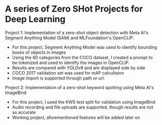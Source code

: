 # A series of Zero SHot Projects for Deep Learning 
Project 1: Implementation of a zero-shot object detection with Meta AI's Segment Anything Model (SAM) and MLFoundation's OpenCLIP.
  - For this project, Segment Anything Model was used to identify bounding boxes of objects in images 
  - Using the 80 categories from the COCO dataset, I created a prompt to be tokenized and used to identify the images in OpenCLIP.
  - Results are compared with YOLOv8 and are displayed side by side 
  - COCO 2017 validation set was used for mAP calcultaion
  - Image import is supported through path or url.

Project 2: Implementation of a zero-shot keyword spotting using Meta AI's ImageBind
  - For this project, I used the KWS test split for validation using ImageBind
  - Audio recording and file uploads are supported, though results are not as accurate
  - Working project, aforementioned features will be added later on
